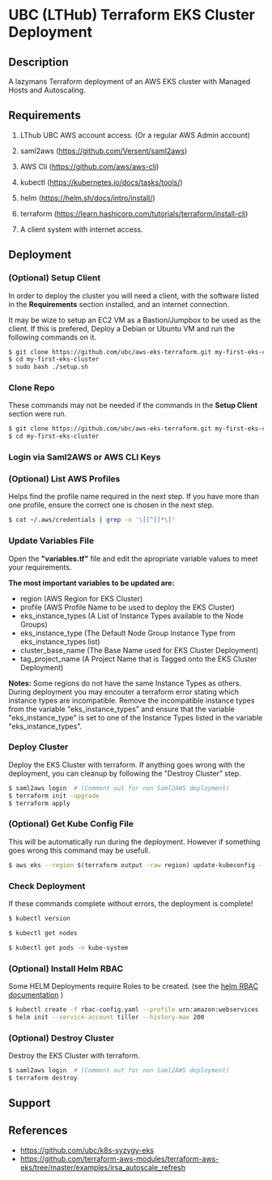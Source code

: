 # UBC (LTHub) Terraform EKS Cluster Deployment

## Description

A lazymans Terraform deployment of an AWS EKS cluster with Managed Hosts and Autoscaling. 


## Requirements

1. LThub UBC AWS account access. (Or a regular AWS Admin account)

2. saml2aws (https://github.com/Versent/saml2aws)

3. AWS Cli (https://github.com/aws/aws-cli)

4. kubectl (https://kubernetes.io/docs/tasks/tools/)

5. helm (https://helm.sh/docs/intro/install/)

6. terraform (https://learn.hashicorp.com/tutorials/terraform/install-cli)

7. A client system with internet access. 


## Deployment 

### (Optional) Setup Client

   In order to deploy the cluster you will need a client, with the software listed in the **Requirements** section installed, and an internet connection. 
   
   It may be wize to setup an EC2 VM as a Bastion/Jumpbox to be used as the client. If this is prefered, Deploy a Debian or Ubuntu VM and run the following commands on it.

   ```bash
   $ git clone https://github.com/ubc/aws-eks-terraform.git my-first-eks-cluster
   $ cd my-first-eks-cluster
   $ sudo bash ./setup.sh
   ```

### Clone Repo

   These commands may not be needed if the commands in the **Setup Client** section were run.

   ```bash
   $ git clone https://github.com/ubc/aws-eks-terraform.git my-first-eks-cluster
   $ cd my-first-eks-cluster
   ```

### Login via Saml2AWS or AWS CLI Keys

### (Optional) List AWS Profiles

   Helps find the profile name required in the next step. If you have more than one profile, ensure the correct one is chosen in the next step.

   ```bash
   $ cat ~/.aws/credentials | grep -o '\[[^]]*\]'
   ```

### Update Variables File

   Open the **"variables.tf"** file and edit the apropriate variable values to meet your requirements.
   
   **The most important variables to be updated are:**
   
* region              (AWS Region for EKS Cluster)
* profile             (AWS Profile Name to be used to deploy the EKS Cluster)
* eks_instance_types  (A List of Instance Types available to the Node Groups)
* eks_instance_type   (The Default Node Group Instance Type from eks_instance_types list)
* cluster_base_name   (The Base Name used for EKS Cluster Deployment)
* tag_project_name    (A Project Name that is Tagged onto the EKS Cluster Deployment)
     
 **Notes:**
 Some regions do not have the same Instance Types as others. During deployment you may encouter a terraform error stating which instance types are incompatible. Remove the incompatible instance types from the variable "eks_instance_types" and ensure that the variable "eks_instance_type" is set to one of the Instance Types listed in the variable "eks_instance_types".

### Deploy Cluster

  Deploy the EKS Cluster with terraform. If anything goes wrong with the deployment, you can cleanup by following the "Destroy Cluster" step.

   ```bash
   $ saml2aws login  # (Comment out for non Saml2AWS deployment) 
   $ terraform init -upgrade
   $ terraform apply
   ```

### (Optional) Get Kube Config File

   This will be automatically run during the deployment. However if something goes wrong this command may be usefull. 
   
   ```bash
   $ aws eks --region $(terraform output -raw region) update-kubeconfig --name $(terraform output -raw cluster_name) --profile $(terraform output -raw profile) && export KUBE_CONFIG_PATH=~/.kube/config && export KUBERNETES_MASTER=~/.kube/config
   ```   
   
### Check Deployment

   If these commands complete without errors, the deployment is complete!

   ```bash
   $ kubectl version
   ```
   
   ```bash
   $ kubectl get nodes
   ```
   
   ```bash
   $ kubectl get pods -n kube-system
   ```

### (Optional) Install Helm RBAC

 Some HELM Deployments require Roles to be created. (see the [helm RBAC documentation](https://helm.sh/docs/using_helm/#role-based-access-control) )
 
   ```bash
   $ kubectl create -f rbac-config.yaml --profile urn:amazon:webservices
   $ helm init --service-account tiller --history-max 200
   ```

### (Optional) Destroy Cluster

  Destroy the EKS Cluster with terraform.

   ```bash
   $ saml2aws login  # (Comment out for non Saml2AWS deployment) 
   $ terraform destroy
   ```

## Support

## References

  - https://github.com/ubc/k8s-syzygy-eks
  - https://github.com/terraform-aws-modules/terraform-aws-eks/tree/master/examples/irsa_autoscale_refresh
